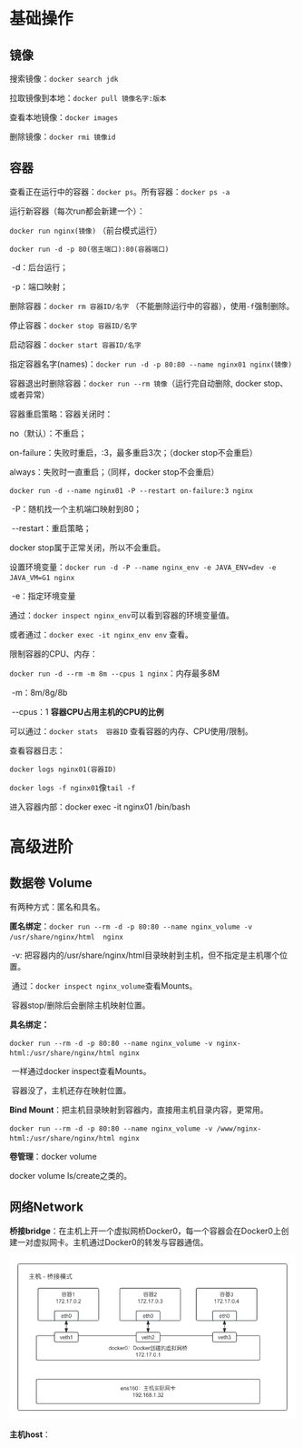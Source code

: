 # 基础操作

## 镜像

搜索镜像：`docker search jdk`

拉取镜像到本地：`docker pull 镜像名字:版本`

查看本地镜像：`docker images`

删除镜像：`docker rmi 镜像id`



## 容器

查看正在运行中的容器：`docker ps`。所有容器：`docker ps -a`



运行新容器（每次run都会新建一个）：

`docker run nginx(镜像)` （前台模式运行）

`docker run -d -p 80(宿主端口):80(容器端口)`

​	-d：后台运行；

​	-p：端口映射；



删除容器：`docker rm 容器ID/名字` （不能删除运行中的容器），使用`-f`强制删除。

停止容器：`docker stop 容器ID/名字`

启动容器：`docker start 容器ID/名字`

指定容器名字(names)：`docker run -d -p 80:80 --name nginx01 nginx(镜像)`

容器退出时删除容器：`docker run --rm 镜像`（运行完自动删除, docker stop、或者异常）



容器重启策略：容器关闭时：

no（默认）：不重启；

on-failure：失败时重启，:3，最多重启3次；（docker stop不会重启）

always：失败时一直重启；（同样，docker stop不会重启）

`docker run -d --name nginx01 -P --restart on-failure:3 nginx`

​	-P：随机找一个主机端口映射到80；

​	--restart：重启策略；

docker stop属于正常关闭，所以不会重启。



设置环境变量：`docker run -d -P --name nginx_env -e JAVA_ENV=dev -e JAVA_VM=G1 nginx`

​	-e：指定环境变量

通过：`docker inspect nginx_env`可以看到容器的环境变量值。

或者通过：`docker exec -it nginx_env env` 查看。



限制容器的CPU、内存：

`docker run -d --rm -m 8m --cpus 1 nginx`：内存最多8M

​	-m：8m/8g/8b

​	--cpus：1  **容器CPU占用主机的CPU的比例**

可以通过：`docker stats  容器ID` 查看容器的内存、CPU使用/限制。



查看容器日志：

`docker logs nginx01(容器ID)`

`docker logs -f nginx01`像`tail -f`



进入容器内部：docker exec -it nginx01 /bin/bash





# 高级进阶

## 数据卷 Volume

有两种方式：匿名和具名。

**匿名绑定**：`docker run --rm -d -p 80:80 --name nginx_volume -v /usr/share/nginx/html  nginx`

​	-v: 把容器内的/usr/share/nginx/html目录映射到主机，但不指定是主机哪个位置。

​	通过：`docker inspect nginx_volume`查看Mounts。

​	容器stop/删除后会删除主机映射位置。



**具名绑定：**

`docker run --rm -d -p 80:80 --name nginx_volume -v nginx-html:/usr/share/nginx/html nginx`

​	一样通过docker inspect查看Mounts。

​	容器没了，主机还存在映射位置。



**Bind Mount**：把主机目录映射到容器内，直接用主机目录内容，更常用。

`docker run --rm -d -p 80:80 --name nginx_volume -v /www/nginx-html:/usr/share/nginx/html nginx`



**卷管理**：docker volume 

docker volume ls/create之类的。



## 网络Network

**桥接bridge**：在主机上开一个虚拟网桥Docker0，每一个容器会在Docker0上创建一对虚拟网卡。主机通过Docker0的转发与容器通信。

![docker_bridge](images/docker_bridge.png)

**主机host**：

